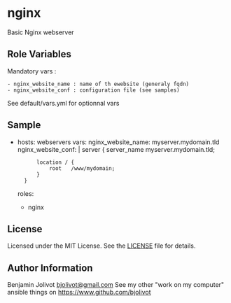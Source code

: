 nginx
======

Basic Nginx webserver


Role Variables
--------------

Mandatory vars : 

    - nginx_website_name : name of th ewebsite (generaly fqdn)
    - nginx_website_conf : configuration file (see samples)


See default/vars.yml for optionnal vars


Sample
------


- hosts: webservers
  vars:
    nginx_website_name: myserver.mydomain.tld
    nginx_website_conf: |
        server {
            server_name   myserver.mydomain.tld;

            location / {
                root   /www/mydomain;
            }
        }

  roles:
    - nginx

License
-------

Licensed under the MIT License. See the [LICENSE](LICENSE) file for details.

Author Information
------------------
Benjamin Jolivot
bjolivot@gmail.com
See my other "work on my computer" ansible things on https://www.github.com/bjolivot
